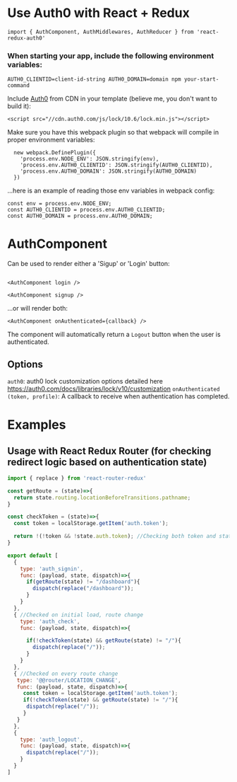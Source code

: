 # Use Auth0 with React + Redux

```
import { AuthComponent, AuthMiddlewares, AuthReducer } from 'react-redux-auth0'
```

### When starting your app, include the following environment variables:

```
AUTH0_CLIENTID=client-id-string AUTH0_DOMAIN=domain npm your-start-command
```

Include [Auth0](https://auth0.com/) from CDN in your template (believe me, you don't want to build it):

```
<script src="//cdn.auth0.com/js/lock/10.6/lock.min.js"></script>
```

Make sure you have this webpack plugin so that webpack will compile in proper environment variables:

```
  new webpack.DefinePlugin({
    'process.env.NODE_ENV': JSON.stringify(env),
    'process.env.AUTH0_CLIENTID': JSON.stringify(AUTH0_CLIENTID),
    'process.env.AUTH0_DOMAIN': JSON.stringify(AUTH0_DOMAIN)
  })
```

...here is an example of reading those env variables in webpack config:

```
const env = process.env.NODE_ENV;
const AUTH0_CLIENTID = process.env.AUTH0_CLIENTID;
const AUTH0_DOMAIN = process.env.AUTH0_DOMAIN;
```

# AuthComponent

Can be used to render either a 'Sigup' or 'Login' button:


```

<AuthComponent login />

<AuthComponent signup />
```

...or will render both:

```
<AuthComponent onAuthenticated={callback} />
```

The component will automatically return a `Logout` button when the user is authenticated.

## Options

`auth0`: auth0 lock customization options detailed here https://auth0.com/docs/libraries/lock/v10/customization
`onAuthenticated (token, profile)`: A callback to receive when authentication has completed. 


# Examples

## Usage with React Redux Router (for checking redirect logic based on authentication state)

```js
import { replace } from 'react-router-redux'

const getRoute = (state)=>{
  return state.routing.locationBeforeTransitions.pathname;
}

const checkToken = (state)=>{
  const token = localStorage.getItem('auth.token');

  return !(!token && !state.auth.token); //Checking both token and state.auth.token because they are sometimes temporarily out of sync with each other, but we only assume the user should be logged out if logout action is dispatched or both of these conditions hold true simultaneously.
}

export default [
  {
    type: 'auth_signin',
    func: (payload, state, dispatch)=>{
      if(getRoute(state) != "/dashboard"){
        dispatch(replace("/dashboard"));
      }
    }
  },
  { //Checked on initial load, route change
    type: 'auth_check',
    func: (payload, state, dispatch)=>{

      if(!checkToken(state) && getRoute(state) != "/"){
        dispatch(replace("/"));
      }
    }
  },
  { //Checked on every route change
   type: '@@router/LOCATION_CHANGE',
   func: (payload, state, dispatch)=>{
     const token = localStorage.getItem('auth.token');
     if(!checkToken(state) && getRoute(state) != "/"){
      dispatch(replace("/"));
     }
   }
  },
  {
    type: 'auth_logout',
    func: (payload, state, dispatch)=>{
      dispatch(replace("/"));
    }
  }
]
```
